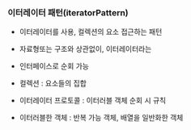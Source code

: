 ### 이터레이터 패턴(iteratorPattern)

- 이터레이터를 사용, 컬렉션의 요소 접근하는 패턴
- 자료형또는 구조와 상관없이, 이터레이터라는
- 인터페이스로 순회 가능

- 컬렉션 : 요소들의 집합
- 이터레이터 프로토콜 : 이터러블 객체 순회 시 규칙
- 이터러블한 객체 : 반복 가능 객체, 배열을 일반화한 객체
